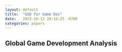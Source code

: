 ```yaml
---
layout: default
title:  "GSD for Game Dev"
date:   2023-10-12 20:16:25 -0700
categories: papers
---
```


## Global Game Development Analysis

<object data="assets/GSD_Research_Paper.pdf" width="1000" height="1000" type='application/pdf'/>